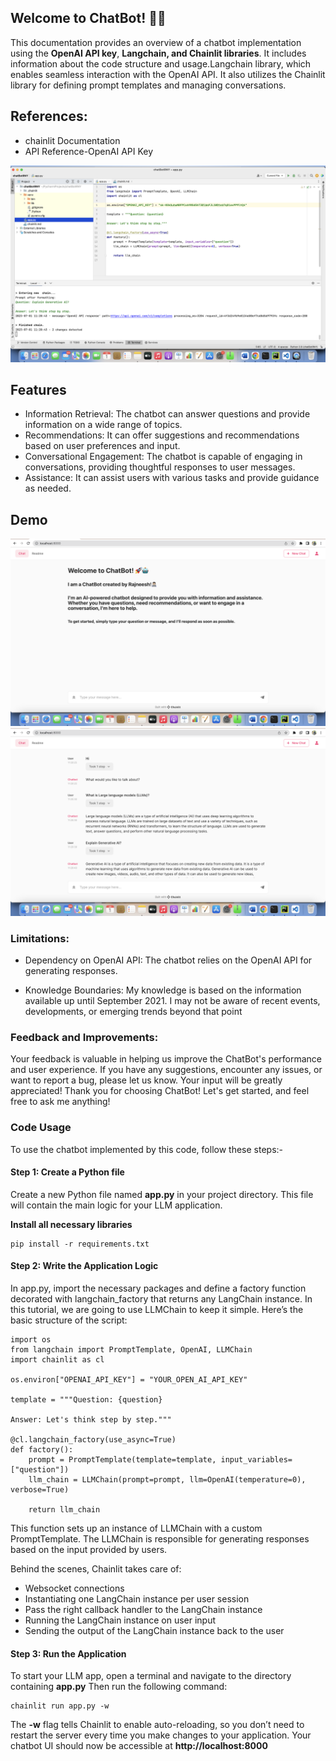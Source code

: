 ## Welcome to ChatBot! 🚀🤖

This documentation provides an overview of a chatbot implementation using the **OpenAI API key**, **Langchain, and Chainlit libraries**. It includes information about the code structure and usage.Langchain library, which enables seamless interaction with the OpenAI API. It also utilizes the Chainlit library for defining prompt templates and managing conversations.

## References:
* chainlit Documentation
* API Reference-OpenAI API Key

![](images/chatbot01.png)

## Features

* Information Retrieval: The chatbot can answer questions and provide information on a wide range of topics.
* Recommendations: It can offer suggestions and recommendations based on user preferences and input.
* Conversational Engagement: The chatbot is capable of engaging in conversations, providing thoughtful responses to user messages.
* Assistance: It can assist users with various tasks and provide guidance as needed.

## Demo
![](images/demo01.png)
![](images/demo02.png)

### Limitations:

* Dependency on OpenAI API: The chatbot relies on the OpenAI API for generating responses.

* Knowledge Boundaries: My knowledge is based on the information available up until September 2021. I may not be aware of recent events, developments, or emerging trends beyond that point

### Feedback and Improvements:

Your feedback is valuable in helping us improve the ChatBot's performance and user experience. If you have any suggestions, encounter any issues, or want to report a bug, please let us know. Your input will be greatly appreciated!
Thank you for choosing ChatBot! Let's get started, and feel free to ask me anything!

### Code Usage
To use the chatbot implemented by this code, follow these steps:-

#### Step 1: Create a Python file
Create a new Python file named **app.py** in your project directory. This file will contain the main logic for your LLM application.

​**Install all necessary libraries**
```
pip install -r requirements.txt
```

#### Step 2: Write the Application Logic
In app.py, import the necessary packages and define a factory function decorated with langchain_factory that returns any LangChain instance. In this tutorial, we are going to use LLMChain to keep it simple. Here’s the basic structure of the script:

```
import os
from langchain import PromptTemplate, OpenAI, LLMChain
import chainlit as cl

os.environ["OPENAI_API_KEY"] = "YOUR_OPEN_AI_API_KEY"

template = """Question: {question}

Answer: Let's think step by step."""

@cl.langchain_factory(use_async=True)
def factory():
    prompt = PromptTemplate(template=template, input_variables=["question"])
    llm_chain = LLMChain(prompt=prompt, llm=OpenAI(temperature=0), verbose=True)

    return llm_chain
```
This function sets up an instance of LLMChain with a custom PromptTemplate. The LLMChain is responsible for generating responses based on the input provided by users.

Behind the scenes, Chainlit takes care of:

* Websocket connections
* Instantiating one LangChain instance per user session
* Pass the right callback handler to the LangChain instance
* Running the LangChain instance on user input
* Sending the output of the LangChain instance back to the user

#### Step 3: Run the Application
To start your LLM app, open a terminal and navigate to the directory containing **app.py**
Then run the following command:
```
chainlit run app.py -w
```

The **-w** flag tells Chainlit to enable auto-reloading, so you don’t need to restart the server every time you make changes to your application. Your chatbot UI should now be accessible at **http://localhost:8000**





​















